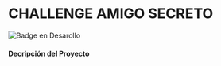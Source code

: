 <h1 align="left">  CHALLENGE AMIGO SECRETO </h1>

![Badge en Desarollo](https://img.shields.io/badge/STATUS-EN%20DESAROLLO-green)

<h4 align="left">Decripción del Proyecto</h4>
